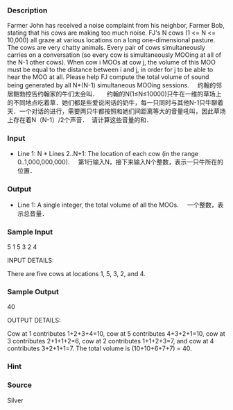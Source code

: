 
### Description
Farmer John has received a noise complaint from his neighbor, Farmer Bob, stating that his cows are making too much noise. FJ's N cows (1 <= N <= 10,000) all graze at various locations on a long one-dimensional pasture. The cows are very chatty animals. Every pair of cows simultaneously carries on a conversation (so every cow is simultaneously MOOing at all of the N-1 other cows). When cow i MOOs at cow j, the volume of this MOO must be equal to the distance between i and j, in order for j to be able to hear the MOO at all. Please help FJ compute the total volume of sound being generated by all N*(N-1) simultaneous MOOing sessions. 
    约翰的邻居鲍勃控告约翰家的牛们太会叫．
    约翰的N(1≤N≤10000)只牛在一维的草场上的不同地点吃着草．她们都是些爱说闲话的奶牛，每一只同时与其他N-1只牛聊着天．一个对话的进行，需要两只牛都按照和她们间距离等大的音量吼叫，因此草场上存在着N（N-1）/2个声音．  请计算这些音量的和．
### Input
* Line 1: N * Lines 2..N+1: The location of each cow (in the range 0..1,000,000,000). 
    第1行输入N，接下来输入N个整数，表示一只牛所在的位置．

### Output
* Line 1: A single integer, the total volume of all the MOOs. 
    一个整数，表示总音量．
### Sample Input
5
1
5
3
2
4

INPUT DETAILS:

There are five cows at locations 1, 5, 3, 2, and 4.

### Sample Output
40

OUTPUT DETAILS:

Cow at 1 contributes 1+2+3+4=10, cow at 5 contributes 4+3+2+1=10, cow at 3
contributes 2+1+1+2=6, cow at 2 contributes 1+1+2+3=7, and cow at 4
contributes 3+2+1+1=7.  The total volume is (10+10+6+7+7) = 40.
### Hint

### Source
Silver